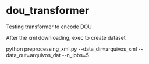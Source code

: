 # dou_transformer
Testing transformer to encode DOU

After the xml downloading, exec to create dataset

python preprocessing_xml.py --data_dir=arquivos_xml --data_out=arquivos_dat --n_jobs=5